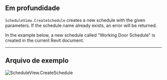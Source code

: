## Em profundidade
`ScheduleView.CreateSchedule` creates a new schedule with the given parameters. If the schedule name already exists, an error will be returned.

In the example below, a new schedule called "Working Door Schedule" is created in the current Revit document.
___
## Arquivo de exemplo

![ScheduleView.CreateSchedule](./Revit.Elements.Views.ScheduleView.CreateSchedule_img.jpg)
